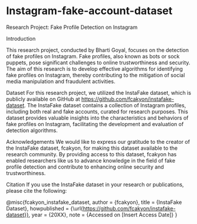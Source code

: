 # Instagram-fake-account-dataset

Research Project: Fake Profile Detection on Instagram

Introduction

This research project, conducted by Bharti Goyal, focuses on the detection of fake profiles on Instagram. Fake profiles, also known as bots or sock puppets, pose significant challenges to online trustworthiness and security. The aim of this research is to develop effective algorithms for identifying fake profiles on Instagram, thereby contributing to the mitigation of social media manipulation and fraudulent activities.

Dataset
For this research project, we utilized the InstaFake dataset, which is publicly available on GitHub at https://github.com/fcakyon/instafake-dataset. The InstaFake dataset contains a collection of Instagram profiles, including both real and fake accounts, curated for research purposes. This dataset provides valuable insights into the characteristics and behaviors of fake profiles on Instagram, facilitating the development and evaluation of detection algorithms.

Acknowledgements
We would like to express our gratitude to the creator of the InstaFake dataset, fcakyon, for making this dataset available to the research community. By providing access to this dataset, fcakyon has enabled researchers like us to advance knowledge in the field of fake profile detection and contribute to enhancing online security and trustworthiness.

Citation
If you use the InstaFake dataset in your research or publications, please cite the following:

@misc{fcakyon_instafake_dataset,
  author       = {fcakyon},
  title        = {InstaFake Dataset},
  howpublished = {\url{https://github.com/fcakyon/instafake-dataset}},
  year         = {20XX},
  note         = {Accessed on [Insert Access Date]}
}
